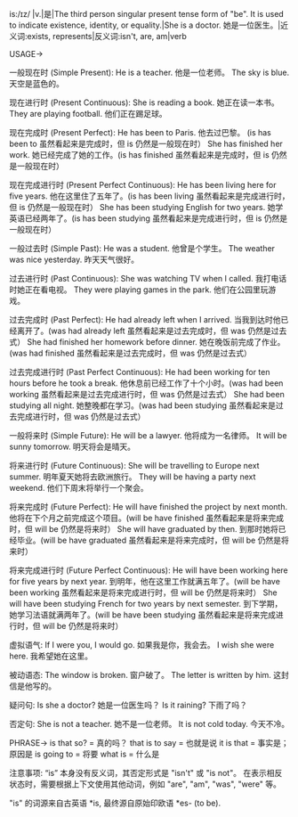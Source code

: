 is:/ɪz/ |v.|是|The third person singular present tense form of "be".  It is used to indicate existence, identity, or equality.|She is a doctor. 她是一位医生。|近义词:exists, represents|反义词:isn't, are, am|verb

USAGE->

一般现在时 (Simple Present):
He is a teacher. 他是一位老师。
The sky is blue. 天空是蓝色的。

现在进行时 (Present Continuous):
She is reading a book. 她正在读一本书。
They are playing football. 他们正在踢足球。

现在完成时 (Present Perfect):
He has been to Paris. 他去过巴黎。 (is has been to 虽然看起来是完成时，但 is 仍然是一般现在时）
She has finished her work. 她已经完成了她的工作。(is has finished 虽然看起来是完成时，但 is 仍然是一般现在时）

现在完成进行时 (Present Perfect Continuous):
He has been living here for five years. 他在这里住了五年了。(is has been living 虽然看起来是完成进行时，但 is 仍然是一般现在时）
She has been studying English for two years. 她学英语已经两年了。(is has been studying 虽然看起来是完成进行时，但 is 仍然是一般现在时）

一般过去时 (Simple Past):
He was a student. 他曾是个学生。
The weather was nice yesterday. 昨天天气很好。

过去进行时 (Past Continuous):
She was watching TV when I called. 我打电话时她正在看电视。
They were playing games in the park. 他们在公园里玩游戏。

过去完成时 (Past Perfect):
He had already left when I arrived. 当我到达时他已经离开了。(was had already left 虽然看起来是过去完成时，但 was 仍然是过去式）
She had finished her homework before dinner. 她在晚饭前完成了作业。(was had finished 虽然看起来是过去完成时，但 was 仍然是过去式）


过去完成进行时 (Past Perfect Continuous):
He had been working for ten hours before he took a break. 他休息前已经工作了十个小时。(was had been working 虽然看起来是过去完成进行时，但 was 仍然是过去式）
She had been studying all night. 她整晚都在学习。(was had been studying 虽然看起来是过去完成进行时，但 was 仍然是过去式）


一般将来时 (Simple Future):
He will be a lawyer. 他将成为一名律师。
It will be sunny tomorrow. 明天将会是晴天。

将来进行时 (Future Continuous):
She will be travelling to Europe next summer. 明年夏天她将去欧洲旅行。
They will be having a party next weekend. 他们下周末将举行一个聚会。


将来完成时 (Future Perfect):
He will have finished the project by next month. 他将在下个月之前完成这个项目。(will be have finished 虽然看起来是将来完成时，但 will be 仍然是将来时）
She will have graduated by then. 到那时她将已经毕业。(will be have graduated 虽然看起来是将来完成时，但 will be 仍然是将来时）

将来完成进行时 (Future Perfect Continuous):
He will have been working here for five years by next year. 到明年，他在这里工作就满五年了。(will be have been working 虽然看起来是将来完成进行时，但 will be 仍然是将来时）
She will have been studying French for two years by next semester. 到下学期，她学习法语就满两年了。(will be have been studying 虽然看起来是将来完成进行时，但 will be 仍然是将来时）

虚拟语气:
If I were you, I would go. 如果我是你，我会去。
I wish she were here. 我希望她在这里。

被动语态:
The window is broken. 窗户破了。
The letter is written by him. 这封信是他写的。

疑问句:
Is she a doctor? 她是一位医生吗？
Is it raining? 下雨了吗？

否定句:
She is not a teacher. 她不是一位老师。
It is not cold today. 今天不冷。



PHRASE->
is that so? = 真的吗？
that is to say = 也就是说
it is that = 事实是；原因是
is going to = 将要
what is = 什么是


注意事项:
“is” 本身没有反义词，其否定形式是 "isn't" 或 "is not"。 在表示相反状态时，需要根据上下文使用其他动词，例如 "are", "am", "was", "were" 等。


"is" 的词源来自古英语 *is, 最终源自原始印欧语 *es- (to be).
